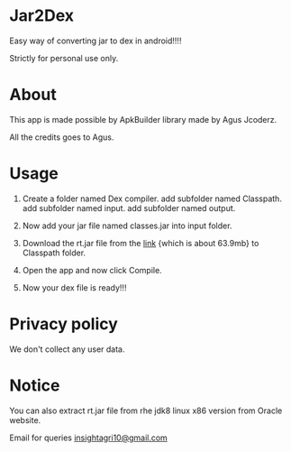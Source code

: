 # Jar2Dex
Easy way of converting jar to dex in android!!!!

Strictly for personal use only.

# About
This app is made possible by ApkBuilder library made by Agus Jcoderz.

All the credits goes to Agus.

# Usage
1. Create a folder named Dex compiler. 
         add subfolder named Classpath.
         add subfolder named input.
         add subfolder named output.
 
2. Now add your jar file named classes.jar into input folder.
3. Download the rt.jar file from the [link](https://www.dropbox.com/s/ppvic47dbsap0wq/rt.jar?dl=1) {which is about 63.9mb} to Classpath folder.
4. Open the app and now click Compile.
5. Now your dex file is ready!!!

# Privacy policy
We don't collect any user data.

# Notice
You can also extract rt.jar file from rhe jdk8 linux x86 version from Oracle website.

Email for queries insightagri10@gmail.com




